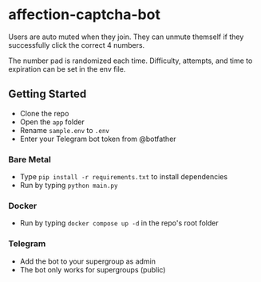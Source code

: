 # affection-captcha-bot

Users are auto muted when they join. They can unmute themself if they successfully click the correct 4 numbers.

The number pad is randomized each time. Difficulty, attempts, and time to expiration can be set in the env file.

## Getting Started

- Clone the repo
- Open the `app` folder
- Rename `sample.env` to `.env`
- Enter your Telegram bot token from @botfather

### Bare Metal

- Type `pip install -r requirements.txt` to install dependencies
- Run by typing `python main.py`

### Docker

- Run by typing `docker compose up -d` in the repo's root folder

### Telegram

- Add the bot to your supergroup as admin
- The bot only works for supergroups (public)